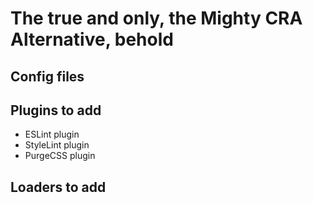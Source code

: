 # The true and only, the Mighty CRA Alternative, behold

## Config files

## Plugins to add

- ESLint plugin
- StyleLint plugin
- PurgeCSS plugin

## Loaders to add

